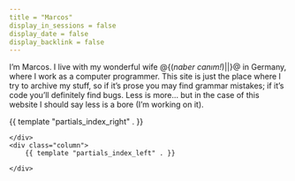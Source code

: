 ```yaml
---
title = "Marcos"
display_in_sessions = false
display_date = false
display_backlink = false
---
```


<p class="intro">
    I’m Marcos. I live with my wonderful wife @{(<i>naber canım!</i>)||}@ in Germany,
    where I work as a computer programmer.
    This site is just the place where I try to archive my stuff,
    so if it’s prose you may find grammar mistakes; if it’s code you’ll
    definitely find bugs. Less is more… but in the case of this website
    I should say less is a bore (I’m working on it).
</p>

<div class="columns">
    <div class="column">
        {{ template "partials_index_right" . }}

    </div>
    <div class="column">
        {{ template "partials_index_left" . }}

    </div>
</div>
